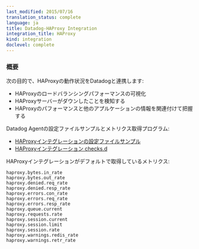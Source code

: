 ```yaml
---
last_modified: 2015/07/16
translation_status: complete
language: ja
title: Datadog-HAProxy Integration
integration_title: HAProxy
kind: integration
doclevel: complete
---
```


<!-- ### Overview


Capture HAProxy activity in Datadog to:

- Visualize HAProxy load-balancing performance.
- Know when a server goes down.
-  Correlate the performance of HAProxy with the rest of your applications. -->

### 概要


次の目的で、HAProxyの動作状況をDatadogと連携します:

* HAProxyのロードバランシングパフォーマンスの可視化
* HAProxyサーバーがダウンしたことを検知する
* HAProxyのパフォーマンスと他のアプルケーションの情報を関連付けて把握する

Datadog Agentの設定ファイルサンプルとメトリクス取得プログラム:

* [HAProxyインテグレーションの設定ファイルサンプル](https://github.com/DataDog/integrations-core/blob/master/haproxy/conf.yaml.example)
* [HAProxyインテグレーション checks.d](https://github.com/DataDog/integrations-core/blob/master/haproxy/check.py)


<!-- The following metrics are collected by default with the HAProxy integration:

    haproxy.bytes.in_rate
    haproxy.bytes.out_rate
    haproxy.denied.req_rate
    haproxy.denied.resp_rate
    haproxy.errors.con_rate
    haproxy.errors.req_rate
    haproxy.errors.resp_rate
    haproxy.queue.current
    haproxy.requests.rate
    haproxy.session.current
    haproxy.session.limit
    haproxy.session.rate
    haproxy.warnings.redis_rate
    haproxy.warnings.retr_rate -->

HAProxyインテグレーションがデフォルトで取得しているメトリクス:

    haproxy.bytes.in_rate
    haproxy.bytes.out_rate
    haproxy.denied.req_rate
    haproxy.denied.resp_rate
    haproxy.errors.con_rate
    haproxy.errors.req_rate
    haproxy.errors.resp_rate
    haproxy.queue.current
    haproxy.requests.rate
    haproxy.session.current
    haproxy.session.limit
    haproxy.session.rate
    haproxy.warnings.redis_rate
    haproxy.warnings.retr_rate
